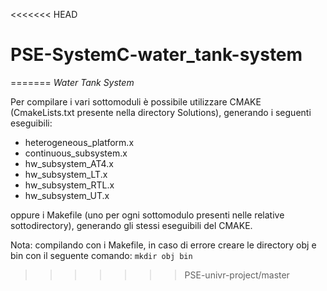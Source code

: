 <<<<<<< HEAD
# PSE-SystemC-water_tank-system
=======
*Water Tank System*

Per compilare i vari sottomoduli è possibile utilizzare CMAKE (CmakeLists.txt presente nella directory Solutions), generando i seguenti eseguibili:
 - heterogeneous_platform.x
 - continuous_subsystem.x
 - hw_subsystem_AT4.x
 - hw_subsystem_LT.x
 - hw_subsystem_RTL.x
 - hw_subsystem_UT.x

oppure i Makefile (uno per ogni sottomodulo presenti nelle relative sottodirectory), generando gli stessi eseguibili del CMAKE.

Nota: compilando con i Makefile, in caso di errore creare le directory obj e bin con il seguente comando:
```mkdir obj bin```
>>>>>>> PSE-univr-project/master
